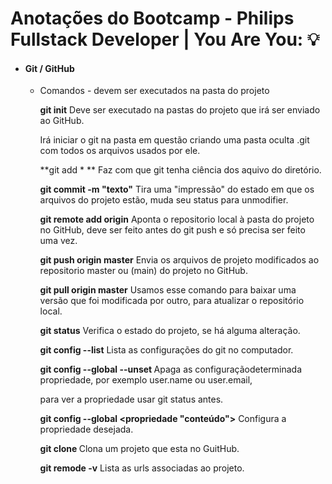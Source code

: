 
# Anotações do Bootcamp - Philips Fullstack Developer | You Are You:  💡

 - #### Git / GitHub

   - Comandos - devem ser executados na pasta do projeto

     **git init** Deve ser executado na pastas do projeto que irá ser enviado ao GitHub.

     Irá iniciar o git na pasta em questão criando uma pasta oculta .git com todos os arquivos usados por ele.

     **git add \* ** Faz com que git tenha ciência dos aquivo do diretório.

     **git commit -m "texto"**  Tira uma "impressão" do estado em que os arquivos do projeto estão, muda seu status para unmodifier. 

     **git remote add origin** <url> Aponta o repositorio local à pasta do projeto no GitHub, deve ser feito antes do git push e só precisa ser feito uma vez.

     **git push origin master** Envia os arquivos de projeto modificados ao repositorio master ou (main) do projeto no GitHub.

     **git pull origin master** Usamos esse comando para baixar uma versão que foi modificada por outro, para atualizar o repositório local.

     **git status** Verifica o estado do projeto, se há alguma alteração.

     **git config --list** Lista as configurações do git no computador.

     **git config --global --unset <propriedade>** Apaga as configuraçãodeterminada propriedade, por exemplo user.name ou user.email, 

     para ver a propriedade usar git status antes.

     **git config --global <propriedade "conteúdo">**  Configura a propriedade desejada.

     **git clone <url>** Clona um projeto que esta no GuitHub.

     **git remode -v** Lista as urls associadas ao projeto.

     

     
